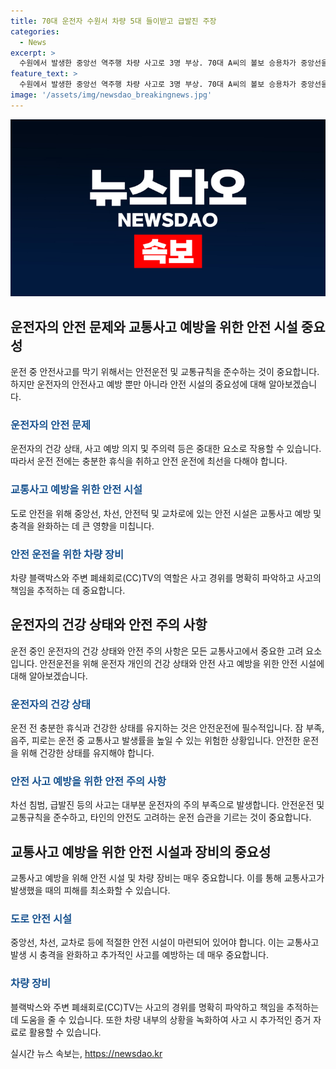 ```yaml
---
title: 70대 운전자 수원서 차량 5대 들이받고 급발진 주장
categories:
  - News
excerpt: >
  수원에서 발생한 중앙선 역주행 차량 사고로 3명 부상. 70대 A씨의 볼보 승용차가 중앙선을 넘어 반대편 차로를 달리다 5대 차량과 충돌. A씨는 급발진 주장하며 경찰 조사 대기 중. 사고 경위에 대한 블랙박스와 CCTV 확인 중.
feature_text: >
  수원에서 발생한 중앙선 역주행 차량 사고로 3명 부상. 70대 A씨의 볼보 승용차가 중앙선을 넘어 반대편 차로를 달리다 5대 차량과 충돌. A씨는 급발진 주장하며 경찰 조사 대기 중. 사고 경위에 대한 블랙박스와 CCTV 확인 중.
image: '/assets/img/newsdao_breakingnews.jpg'
---
```


<p><img src="/assets/img/newsdao_breakingnews.jpg" alt="implanttips 속보" /></p>

<h2 data-ke-size="size26">운전자의 안전 문제와 교통사고 예방을 위한 안전 시설 중요성</h2>

<p data-ke-size="size16">운전 중 안전사고를 막기 위해서는 안전운전 및 교통규칙을 준수하는 것이 중요합니다. 하지만 운전자의 안전사고 예방 뿐만 아니라 안전 시설의 중요성에 대해 알아보겠습니다.</p>

<h3><b><span style="color: #1a5490;">운전자의 안전 문제</span></b></h3>

<p data-ke-size="size16">운전자의 건강 상태, 사고 예방 의지 및 주의력 등은 중대한 요소로 작용할 수 있습니다. 따라서 운전 전에는 충분한 휴식을 취하고 안전 운전에 최선을 다해야 합니다.</p>

<h3><b><span style="color: #1a5490;">교통사고 예방을 위한 안전 시설</span></b></h3>

<p data-ke-size="size16">도로 안전을 위해 중앙선, 차선, 안전턱 및 교차로에 있는 안전 시설은 교통사고 예방 및 충격을 완화하는 데 큰 영향을 미칩니다.</p>

<h3><b><span style="color: #1a5490;">안전 운전을 위한 차량 장비</span></b></h3>

<p data-ke-size="size16">차량 블랙박스와 주변 폐쇄회로(CC)TV의 역할은 사고 경위를 명확히 파악하고 사고의 책임을 추적하는 데 중요합니다.</p>

<h2 data-ke-size="size26">운전자의 건강 상태와 안전 주의 사항</h2>

<p data-ke-size="size16">운전 중인 운전자의 건강 상태와 안전 주의 사항은 모든 교통사고에서 중요한 고려 요소입니다. 안전운전을 위해 운전자 개인의 건강 상태와 안전 사고 예방을 위한 안전 시설에 대해 알아보겠습니다.</p>

<h3><b><span style="color: #1a5490;">운전자의 건강 상태</span></b></h3>

<p data-ke-size="size16">운전 전 충분한 휴식과 건강한 상태를 유지하는 것은 안전운전에 필수적입니다. 잠 부족, 음주, 피로는 운전 중 교통사고 발생률을 높일 수 있는 위험한 상황입니다. 안전한 운전을 위해 건강한 상태를 유지해야 합니다.</p>

<h3><b><span style="color: #1a5490;">안전 사고 예방을 위한 안전 주의 사항</span></b></h3>

<p data-ke-size="size16">차선 침범, 급발진 등의 사고는 대부분 운전자의 주의 부족으로 발생합니다. 안전운전 및 교통규칙을 준수하고, 타인의 안전도 고려하는 운전 습관을 기르는 것이 중요합니다.</p>

<h2 data-ke-size="size26">교통사고 예방을 위한 안전 시설과 장비의 중요성</h2>

<p data-ke-size="size16">교통사고 예방을 위해 안전 시설 및 차량 장비는 매우 중요합니다. 이를 통해 교통사고가 발생했을 때의 피해를 최소화할 수 있습니다.</p>

<h3><b><span style="color: #1a5490;">도로 안전 시설</span></b></h3>

<p data-ke-size="size16">중앙선, 차선, 교차로 등에 적절한 안전 시설이 마련되어 있어야 합니다. 이는 교통사고 발생 시 충격을 완화하고 추가적인 사고를 예방하는 데 매우 중요합니다.</p>

<h3><b><span style="color: #1a5490;">차량 장비</span></b></h3>

<p data-ke-size="size16">블랙박스와 주변 폐쇄회로(CC)TV는 사고의 경위를 명확히 파악하고 책임을 추적하는 데 도움을 줄 수 있습니다. 또한 차량 내부의 상황을 녹화하여 사고 시 추가적인 증거 자료로 활용할 수 있습니다.</p>
실시간 뉴스 속보는, <a href="https://newsdao.kr" rel="dofollow">https://newsdao.kr</a>


